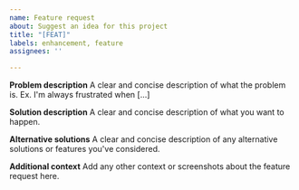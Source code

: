 ```yaml
---
name: Feature request
about: Suggest an idea for this project
title: "[FEAT]"
labels: enhancement, feature
assignees: ''

---
```


**Problem description**
A clear and concise description of what the problem is. Ex. I'm always frustrated when [...]

**Solution description**
A clear and concise description of what you want to happen.

**Alternative solutions**
A clear and concise description of any alternative solutions or features you've considered.

**Additional context**
Add any other context or screenshots about the feature request here.
